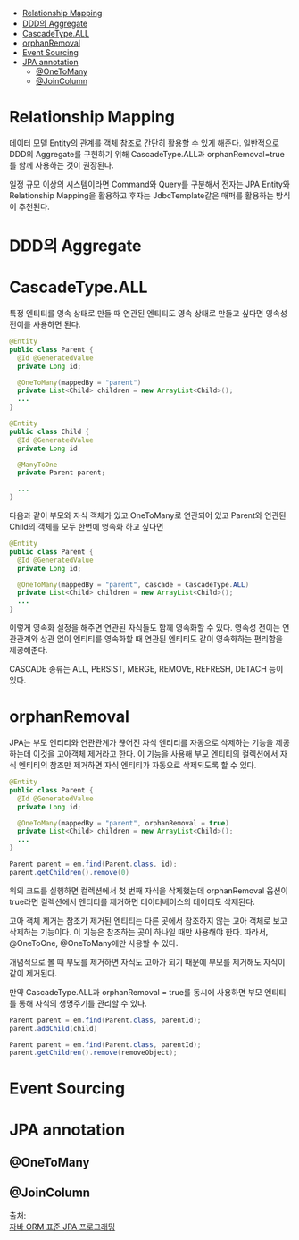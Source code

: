 - [Relationship Mapping](#relationship-mapping)
- [DDD의 Aggregate](#ddd의-aggregate)
- [CascadeType.ALL](#cascadetypeall)
- [orphanRemoval](#orphanremoval)
- [Event Sourcing](#event-sourcing)
- [JPA annotation](#jpa-annotation)
  - [@OneToMany](#onetomany)
  - [@JoinColumn](#joincolumn)

# Relationship Mapping
데이터 모델 Entity의 관계를 객체 참조로 간단히 활용할 수 있게 해준다. 일반적으로 DDD의 Aggregate를 구현하기 위해 CascadeType.ALL과 orphanRemoval=true를 함께 사용하는 것이 권장된다.

일정 규모 이상의 시스템이라면 Command와 Query를 구분해서 전자는 JPA Entity와 Relationship Mapping을 활용하고 후자는 JdbcTemplate같은 매퍼를 활용하는 방식이 추천된다.



# DDD의 Aggregate

# CascadeType.ALL
특정 엔티티를 영속 상태로 만들 때 연관된 엔티티도 영속 상태로 만들고 싶다면 영속성 전이를 사용하면 된다.

```java
@Entity
public class Parent {
  @Id @GeneratedValue
  private Long id;

  @OneToMany(mappedBy = "parent")
  private List<Child> children = new ArrayList<Child>();
  ...
}

@Entity
public class Child {
  @Id @GeneratedValue
  private Long id

  @ManyToOne
  private Parent parent;

  ...
}
```
다음과 같이 부모와 자식 객체가 있고 OneToMany로 연관되어 있고 Parent와 연관된 Child의 객체를 모두 한번에 영속화 하고 싶다면

```java
@Entity
public class Parent {
  @Id @GeneratedValue
  private Long id;

  @OneToMany(mappedBy = "parent", cascade = CascadeType.ALL)
  private List<Child> children = new ArrayList<Child>();
  ...
}
```

이렇게 영속화 설정을 해주면 연관된 자식들도 함께 영속화할 수 있다.
영속성 전이는 연관관계와 상관 없이 엔티티를 영속화할 때 연관된 엔티티도 같이 영속화하는 편리함을 제공해준다.

CASCADE 종류는 ALL, PERSIST, MERGE, REMOVE, REFRESH, DETACH 등이 있다.

# orphanRemoval
JPA는 부모 엔티티와 연관관계가 끊어진 자식 엔티티를 자동으로 삭제하는 기능을 제공하는데 이것을 고아객체 제거라고 한다. 이 기능을 사용해 부모 엔티티의 컬렉션에서 자식 엔티티의 참조만 제거하면 자식 엔티티가 자동으로 삭제되도록 할 수 있다.

```java
@Entity
public class Parent {
  @Id @GeneratedValue
  private Long id;

  @OneToMany(mappedBy = "parent", orphanRemoval = true)
  private List<Child> children = new ArrayList<Child>();
  ...
}

Parent parent = em.find(Parent.class, id);
parent.getChildren().remove(0)
```
위의 코드를 실행하면 컬렉션에서 첫 번째 자식을 삭제했는데 orphanRemoval 옵션이 true라면 컬렉션에서 엔티티를 제거하면 데이터베이스의 데이터도 삭제된다.

고아 객체 제거는 참조가 제거된 엔티티는 다른 곳에서 참조하지 않는 고아 객체로 보고 삭제하는 기능이다. 이 기능은 참조하는 곳이 하나일 때만 사용해야 한다. 따라서, @OneToOne, @OneToMany에만 사용할 수 있다.

개념적으로 볼 때 부모를 제거하면 자식도 고아가 되기 때문에 부모를 제거해도 자식이 같이 제거된다.

만약 CascadeType.ALL과 orphanRemoval = true를 동시에 사용하면 부모 엔티티를 통해 자식의 생명주기를 관리할 수 있다.

```java
Parent parent = em.find(Parent.class, parentId);
parent.addChild(child)

Parent parent = em.find(Parent.class, parentId);
parent.getChildren().remove(removeObject);
```
# Event Sourcing

# JPA annotation

## @OneToMany

## @JoinColumn

출처:  
[자바 ORM 표준 JPA 프로그래밍](http://www.yes24.com/Product/Goods/19040233)